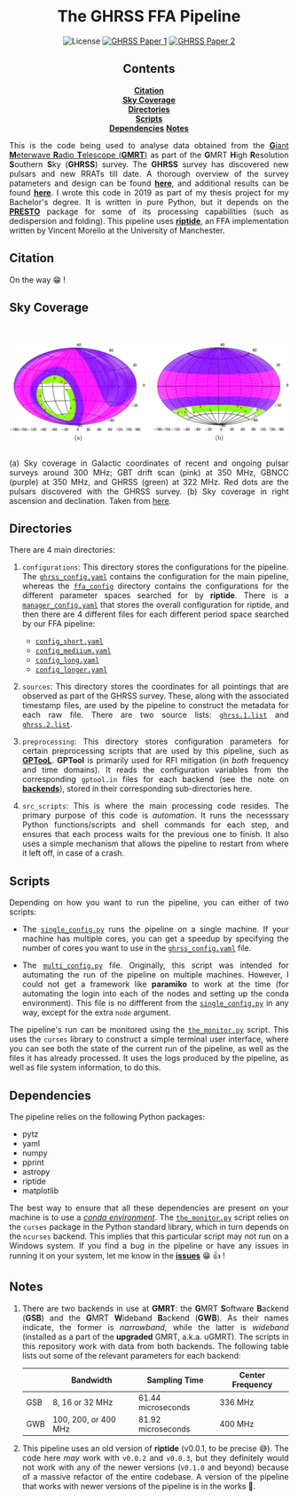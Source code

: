<div align="center">

# The GHRSS FFA Pipeline

![License][license]
[![GHRSS Paper 1][ghrss-1-badge]][ghrss-1]
[![GHRSS Paper 2][ghrss-2-badge]][ghrss-2]

## Contents

[**Citation**](#citation)<br/>
[**Sky Coverage**](#sky-coverage)<br/>
[**Directories**](#directories)<br/>
[**Scripts**](#scripts)<br/>
[**Dependencies**](#dependencies<br/>)
[**Notes**](#notes)<br/>

</div>

<div align="justify">

This is the code being used to analyse data obtained from the [**G**iant **M**eterwave **R**adio **T**elescope (**GMRT**)][gmrt] as part of the **G**MRT **H**igh **R**esolution **S**outhern **S**ky (**GHRSS**) survey. The **GHRSS** survey has discovered <NEWPSRS> new pulsars and <NEWRRATS> new RRATs till date. A thorough overview of the survey patameters and design can be found [**here**][ghrss-1], and additional results can be found [**here**][ghrss-2]. I wrote this code in 2019 as part of my thesis project for my Bachelor's degree. It is written in pure Python, but it depends on the [**PRESTO**][presto] package for some of its processing capabilities (such as dedispersion and folding). This pipeline uses [**riptide**][riptide], an FFA implementation written by Vincent Morello at the University of Manchester.

## Citation

On the way 😁 !

## Sky Coverage

<br/><br/>
<img
    src="skycov.jpg"
    alt="Sky Coverage"
    align="center"
/>
<br/><br/>

(a) Sky coverage in Galactic coordinates of recent and ongoing pulsar surveys around 300 MHz; GBT drift scan (pink) at 350 MHz, GBNCC (purple) at 350 MHz, and GHRSS (green) at 322 MHz. Red dots are the pulsars discovered with the GHRSS survey. (b) Sky coverage in right ascension and declination. Taken from [here][ghrss-1].

## Directories

There are 4 main directories:

1. `configurations`: This directory stores the configurations for the pipeline. The [`ghrss_config.yaml`](./configurations/ghrss_config.yaml) contains the configuration for the main pipeline, whereas the [`ffa_config`](../configurations/ffa_config) directory contains the configurations for the different parameter spaces searched for by **riptide**. There is a [`manager_config.yaml`](./configurations/ffa_config/manager_config.yaml) that stores the overall configuration for riptide, and then there are 4 different files for each different period space searched by our FFA pipeline:

    * [`config_short.yaml`](./configurations/ffa_config/config_short.yaml)
    * [`config_mediium.yaml`](./configurations/ffa_config/config_medium.yaml)
    * [`config_long.yaml`](./configurations/ffa_config/config_long.yaml)
    * [`config_longer.yaml`](./configurations/ffa_config/config_longer.yaml)

2. `sources`: This directory stores the coordinates for all pointings that are observed as part of the GHRSS survey. These, along with the associated timestamp files, are used by the pipeline to construct the metadata for each raw file. There are two source lists: [`ghrss.1.list`](./sources/ghrss.1.list) and [`ghrss.2.list`](./sources/ghrss.2.list).

3. `preprocessing`: This directory stores configuration parameters for certain preprocessing scripts that are used by this pipeline, such as [**GPTooL**][gptool]. **GPTool** is primarily used for RFI mitigation (in *both* frequency and time domains). It reads the configuration variables from the corresponding `gptool.in` files for each backend (see the note on [**backends**](#notes)), stored in their corresponding sub-directories here.

4. `src_scripts`: This is where the main processing code resides. The primary purpose of this code is *automation*. It runs the necesssary Python functions/scripts and shell commands for each step, and ensures that each process waits for the previous one to finish. It also uses a simple mechanism that allows the pipeline to restart from where it left off, in case of a crash.

## Scripts

Depending on how you want to run the pipeline, you can either of two scripts:

* The [`single_config.py`](./single_config.py) runs the pipeline on a single machine. If your machine has multiple cores, you can get a speedup by specifying the number of cores you want to use in the [`ghrss_config.yaml`](./configurations/ghrss_config.yaml) file.

* The [`multi_config.py`](./multi_config.py) file. Originally, this script was intended for automating the run of the pipeline on multiple machines. However, I could not get a framework like **paramiko** to work at the time (for automating the login into each of the nodes and setting up the conda environment). This file is no diffferent from the [`single_config.py`](./single_config.py) in any way, except for the extra `node` argument.

The pipeline's run can be monitored using the [`the_monitor.py`](./the_monitor.py) script. This uses the `curses` library to construct a simple terminal user interface, where you can see both the state of the current run of the pipeline, as well as the files it has already processed. It uses the logs produced by the pipeline, as well as file system information, to do this.

## Dependencies

The pipeline relies on the following Python packages:

* pytz
* yaml
* numpy
* pprint
* astropy
* riptide
* matplotlib

The best way to ensure that all these dependencies are present on your machine is to use a [*conda environment*][conda]. The [`the_monitor.py`](./the_monitor.py) script relies on the `curses` package in the Python standard library, which in turn depends on the `ncurses` backend. This implies that this particular script may not run on a Windows system. If you find a bug  in the pipeline or have any issues in running it on your system, let me know in the [**issues**][issues] 😁 👍 !

## Notes

1. There are two backends in use at **GMRT**: the **G**MRT **S**oftware **B**ackend (**GSB**) and the **G**MRT **W**ideband **B**ackend (**GWB**). As their names indicate, the former is *narrowband*, while the latter is *wideband* (installed as a part of the **upgraded** GMRT, a.k.a. uGMRT). The scripts in this repository work with data from both backends. The following table lists out some of the relevant parameters for each backend:

    <div align="center">

    |     |       Bandwidth      |    Sampling Time   | Center Frequency |
    | --- | -------------------- | ------------------ | ---------------- |
    | GSB |   8, 16 or 32 MHz    | 61.44 microseconds |     336 MHz      |
    | GWB | 100, 200, or 400 MHz | 81.92 microseconds |     400 MHz      |

    </div>

2. This pipeline uses an old version of **riptide** (v0.0.1, to be precise 😅). The code here *may* work with `v0.0.2` and `v0.0.3`, but they definitely would not work with any of the newer versions (`v0.1.0` and beyond) because of a massive refactor of the entire codebase. A version of the pipeline that works with newer versions of the pipeline is in the works 🔨.

</div>

[cite]: https://todo.fixme
[cite-badge]: https://todo.fixme
[gmrt]: http://gmrt.ncra.tifr.res.in
[conda]: https://docs.conda.io/en/latest
[ghrss-1]: https://arxiv.org/abs/1509.07177
[ghrss-2]: https://arxiv.org/abs/1906.09574
[presto]: https://github.com/scottransom/presto
[riptide]: https://github.com/v-morello/riptide
[gptool]: https://github.com/chowdhuryaditya/gptool
[issues]: https://github.com/astrogewgaw/ghrss-ffa/issues
[license]: https://img.shields.io/github/license/astrogewgaw/ghrss?style=for-the-badge
[ghrss-1-badge]: https://img.shields.io/badge/arXiv-1509.07177-B31B1B.svg?style=for-the-badge
[ghrss-2-badge]: https://img.shields.io/badge/arXiv-1906.09574-B31B1B.svg?style=for-the-badge
